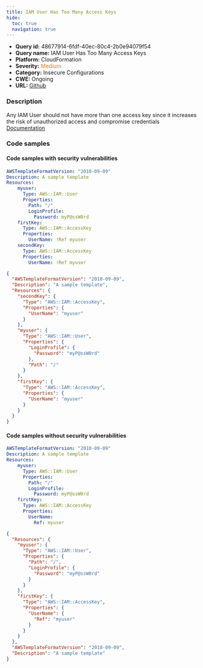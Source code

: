 ```yaml
---
title: IAM User Has Too Many Access Keys
hide:
  toc: true
  navigation: true
---
```


<style>
  .highlight .hll {
    background-color: #ff171742;
  }
  .md-content {
    max-width: 1100px;
    margin: 0 auto;
  }
</style>

-   **Query id:** 48677914-6fdf-40ec-80c4-2b0e94079f54
-   **Query name:** IAM User Has Too Many Access Keys
-   **Platform:** CloudFormation
-   **Severity:** <span style="color:#ff7213">Medium</span>
-   **Category:** Insecure Configurations
-   **CWE:** Ongoing
-   **URL:** [Github](https://github.com/Checkmarx/kics/tree/master/assets/queries/cloudFormation/aws/iam_user_too_many_access_keys)

### Description
Any IAM User should not have more than one access key since it increases the risk of unauthorized access and compromise credentials<br>
[Documentation](https://docs.aws.amazon.com/AWSCloudFormation/latest/UserGuide/aws-properties-iam-accesskey.html)

### Code samples
#### Code samples with security vulnerabilities
```yaml title="Positive test num. 1 - yaml file" hl_lines="10 14"
AWSTemplateFormatVersion: "2010-09-09"
Description: A sample template
Resources:
    myuser:
      Type: AWS::IAM::User
      Properties:
        Path: "/"
        LoginProfile:
          Password: myP@ssW0rd
    firstKey:
      Type: AWS::IAM::AccessKey
      Properties:
        UserName: !Ref myuser
    secondKey:
      Type: AWS::IAM::AccessKey
      Properties:
        UserName: !Ref myuser
```
```json title="Positive test num. 2 - json file" hl_lines="20 5"
{
  "AWSTemplateFormatVersion": "2010-09-09",
  "Description": "A sample template",
  "Resources": {
    "secondKey": {
      "Type": "AWS::IAM::AccessKey",
      "Properties": {
        "UserName": "myuser"
      }
    },
    "myuser": {
      "Type": "AWS::IAM::User",
      "Properties": {
        "LoginProfile": {
          "Password": "myP@ssW0rd"
        },
        "Path": "/"
      }
    },
    "firstKey": {
      "Type": "AWS::IAM::AccessKey",
      "Properties": {
        "UserName": "myuser"
      }
    }
  }
}

```


#### Code samples without security vulnerabilities
```yaml title="Negative test num. 1 - yaml file"
AWSTemplateFormatVersion: "2010-09-09"
Description: A sample template
Resources:
    myuser:
      Type: AWS::IAM::User
      Properties:
        Path: "/"
        LoginProfile:
          Password: myP@ssW0rd
    firstKey:
      Type: AWS::IAM::AccessKey
      Properties:
        UserName:
          Ref: myuser
```
```json title="Negative test num. 2 - json file"
{
  "Resources": {
    "myuser": {
      "Type": "AWS::IAM::User",
      "Properties": {
        "Path": "/",
        "LoginProfile": {
          "Password": "myP@ssW0rd"
        }
      }
    },
    "firstKey": {
      "Type": "AWS::IAM::AccessKey",
      "Properties": {
        "UserName": {
          "Ref": "myuser"
        }
      }
    }
  },
  "AWSTemplateFormatVersion": "2010-09-09",
  "Description": "A sample template"
}

```
